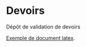 # Devoirs
Dépôt de validation de devoirs

[Exemple de document latex](https://fr.sharelatex.com/project/57ce78e75e6c501f33387861).
